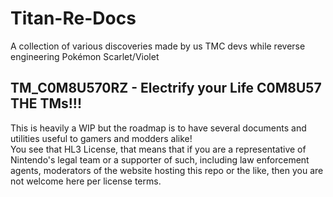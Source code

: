 # Titan-Re-Docs
A collection of various discoveries made by us TMC devs while reverse engineering Pokémon Scarlet/Violet
## TM_C0M8U570RZ - Electrify your Life C0M8U57 THE TMs!!!
This is heavily a WIP but the roadmap is to have several documents and utilities useful to gamers and modders alike!  
You see that HL3 License, that means that if you are a representative of Nintendo's legal team or a supporter of such, including law enforcement agents, moderators of the website hosting this repo or the like, then you are not welcome here per license terms.  
